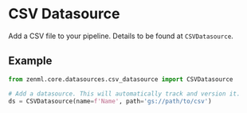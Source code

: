 # CSV Datasource
Add a CSV file to your pipeline.
Details to be found at `CSVDatasource`.
    
## Example
```python
from zenml.core.datasources.csv_datasource import CSVDatasource

# Add a datasource. This will automatically track and version it.
ds = CSVDatasource(name=f'Name', path='gs://path/to/csv')
```

